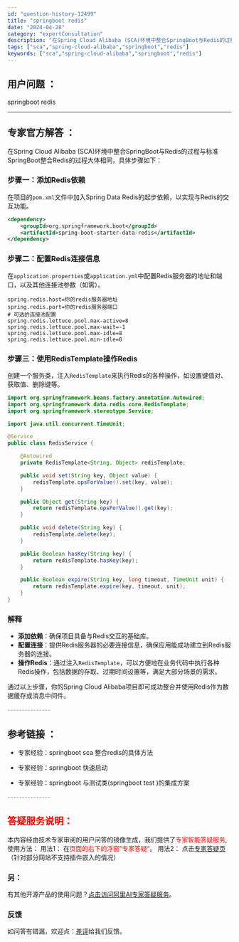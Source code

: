```yaml
---
id: "question-history-12499"
title: "springboot redis"
date: "2024-04-28"
category: "expertConsultation"
description: "在Spring Cloud Alibaba (SCA)环境中整合SpringBoot与Redis的过程与标准SpringBoot整合Redis的过程大体相同，具体步骤如下：### 步骤一：添加Redis依赖在项目的`pom.xml`文件中加入Spring Data Redis的起步依赖，以实现与Re"
tags: ["sca","spring-cloud-alibaba","springboot","redis"]
keywords: ["sca","spring-cloud-alibaba","springboot","redis"]
---
```


## 用户问题 ： 
 springboot redis  

---------------
## 专家官方解答 ：

在Spring Cloud Alibaba (SCA)环境中整合SpringBoot与Redis的过程与标准SpringBoot整合Redis的过程大体相同，具体步骤如下：

### 步骤一：添加Redis依赖
在项目的`pom.xml`文件中加入Spring Data Redis的起步依赖，以实现与Redis的交互功能。
```xml
<dependency>
    <groupId>org.springframework.boot</groupId>
    <artifactId>spring-boot-starter-data-redis</artifactId>
</dependency>
```

### 步骤二：配置Redis连接信息
在`application.properties`或`application.yml`中配置Redis服务器的地址和端口，以及其他连接池参数（如需）。
```properties
spring.redis.host=你的redis服务器地址
spring.redis.port=你的redis服务器端口
# 可选的连接池配置
spring.redis.lettuce.pool.max-active=8
spring.redis.lettuce.pool.max-wait=-1
spring.redis.lettuce.pool.max-idle=8
spring.redis.lettuce.pool.min-idle=0
```

### 步骤三：使用RedisTemplate操作Redis
创建一个服务类，注入`RedisTemplate`来执行Redis的各种操作，如设置键值对、获取值、删除键等。
```java
import org.springframework.beans.factory.annotation.Autowired;
import org.springframework.data.redis.core.RedisTemplate;
import org.springframework.stereotype.Service;

import java.util.concurrent.TimeUnit;

@Service
public class RedisService {

    @Autowired
    private RedisTemplate<String, Object> redisTemplate;

    public void set(String key, Object value) {
        redisTemplate.opsForValue().set(key, value);
    }

    public Object get(String key) {
        return redisTemplate.opsForValue().get(key);
    }

    public void delete(String key) {
        redisTemplate.delete(key);
    }

    public Boolean hasKey(String key) {
        return redisTemplate.hasKey(key);
    }

    public Boolean expire(String key, long timeout, TimeUnit unit) {
        return redisTemplate.expire(key, timeout, unit);
    }
}
```

### 解释
- **添加依赖**：确保项目具备与Redis交互的基础库。
- **配置连接**：提供Redis服务器的必要连接信息，确保应用能成功建立到Redis服务器的连接。
- **操作Redis**：通过注入`RedisTemplate`，可以方便地在业务代码中执行各种Redis操作，包括数据的存取、过期时间设置等，满足大部分场景的需求。

通过以上步骤，你的Spring Cloud Alibaba项目即可成功整合并使用Redis作为数据缓存或消息中间件。


<font color="#949494">---------------</font> 


## 参考链接 ：

* 专家经验：springboot sca 整合redis的具体方法 
 
 * 专家经验：springboot 快速启动 
 
 * 专家经验：springboot 与测试类(springboot test )的集成方案 


 <font color="#949494">---------------</font> 
 


## <font color="#FF0000">答疑服务说明：</font> 

本内容经由技术专家审阅的用户问答的镜像生成，我们提供了<font color="#FF0000">专家智能答疑服务</font>,使用方法：
用法1： 在<font color="#FF0000">页面的右下的浮窗”专家答疑“</font>。
用法2： 点击[专家答疑页](https://answer.opensource.alibaba.com/docs/intro)（针对部分网站不支持插件嵌入的情况）
### 另：


有其他开源产品的使用问题？[点击访问阿里AI专家答疑服务](https://answer.opensource.alibaba.com/docs/intro)。
### 反馈
如问答有错漏，欢迎点：[差评](https://ai.nacos.io/user/feedbackByEnhancerGradePOJOID?enhancerGradePOJOId=12592)给我们反馈。
